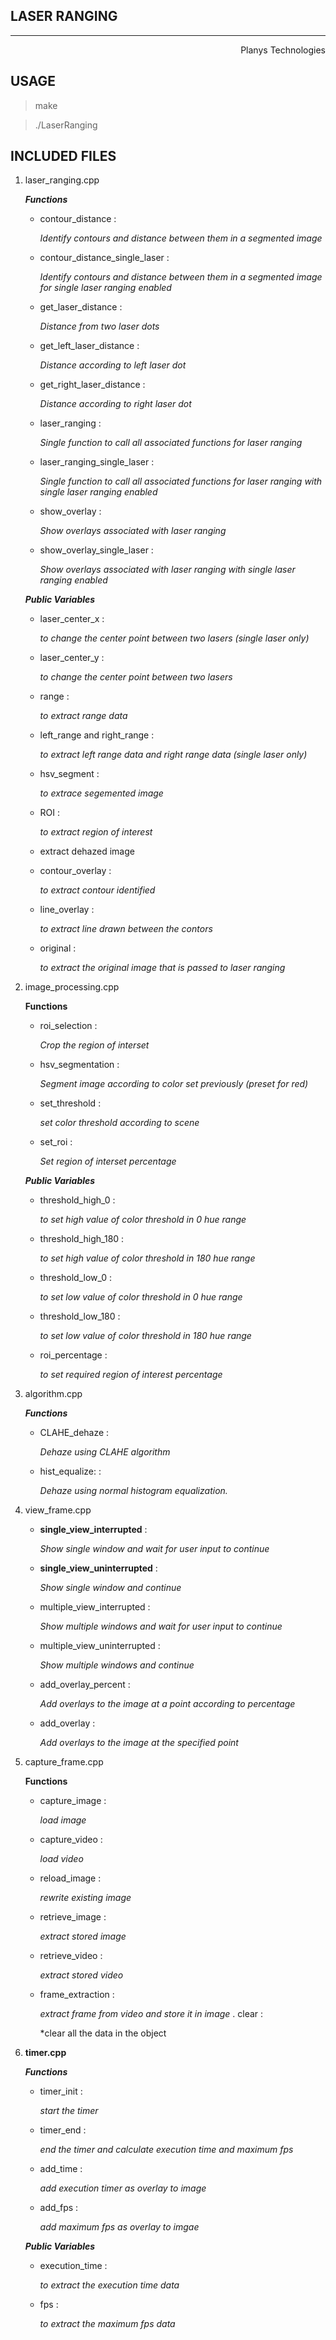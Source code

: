 
LASER RANGING
-----------------    
-----------------   
                                    
<div style="text-align: right"> Planys Technologies </div>

## USAGE

>make

>./LaserRanging <path to video or image>


## INCLUDED FILES

   

1. laser_ranging.cpp   
            
    ***Functions***

    * contour_distance                :
    
        *Identify contours and distance between them in a segmented image*              
    * contour_distance_single_laser   : 
    
        *Identify contours and distance between them in a segmented image for single laser ranging enabled*
    * get_laser_distance              : 
    
        *Distance from two laser dots*
    * get_left_laser_distance         : 
    
        *Distance according to left laser dot*      
    * get_right_laser_distance        : 
    
        *Distance according to right laser dot*  
    *    laser_ranging                   : 
    
            *Single function to call all associated functions for laser ranging*   
    * laser_ranging_single_laser      : 
    
        *Single function to call all associated functions for laser ranging with single laser ranging enabled*
    * show_overlay                    : 
    
        *Show overlays associated with laser ranging*   
    * show_overlay_single_laser       : 
    
        *Show overlays associated with laser ranging with single laser ranging enabled* 

    ***Public Variables***
    * laser_center_x                  : 
        
        *to change the center point between two lasers (single laser only)*
    * laser_center_y                  : 
        
        *to change the center point between two lasers*
    * range                           : 
        
        *to extract range data*
    * left_range and right_range      : 
        
        *to extract left range data and right range data (single laser only)*
    * hsv_segment                     : 
        
        *to extrace segemented image*
    * ROI                             : 
        
        *to extract region of interest*
    * extract dehazed image
    * contour_overlay                 : 
        
        *to extract contour identified*
    *  line_overlay                    : 
        
        *to extract line drawn between the contors*

    *  original                        : 
        
        *to extract the original image that is passed to laser ranging* 

2. image_processing.cpp

    **Functions**

    *  roi_selection                   :
        
        *Crop the region of interset*
    *  hsv_segmentation                : 
        
        *Segment image according to color set previously (preset for red)*
    *  set_threshold                   : 
        
        *set color threshold according to scene*
    * set_roi                         : 
        
        *Set region of interset percentage*

    ***Public Variables***

    * threshold_high_0                : 
        
        *to set high value of color threshold in 0 hue range*
    * threshold_high_180              : 
        
        *to set high value of color threshold in 180 hue range*
    * threshold_low_0                 : 
        
        *to set low value of color threshold in 0 hue range*
    * threshold_low_180               : 
        
        *to set low value of color threshold in 180 hue range*
    * roi_percentage                  : 
       
        *to set required region of interest percentage*

 3. algorithm.cpp


    ***Functions***
    * CLAHE_dehaze                     : 
        
        *Dehaze using CLAHE algorithm*
    * hist_equalize:                     : 
       
        *Dehaze using normal histogram equalization.*
4. view_frame.cpp

    * **single_view_interrupted**         : 
        
        *Show single window and wait for user input to continue*
    * **single_view_uninterrupted**       : 
        
        *Show single window and continue*
    * multiple_view_interrupted       : 
        
        *Show multiple windows and wait for user input to continue*
    * multiple_view_uninterrupted     : 
        
        *Show multiple windows and continue*
    * add_overlay_percent             : 
        
        *Add overlays to the image at a point according to percentage*
    * add_overlay                     : 
        
         *Add overlays to the image at the specified point*
        
5. capture_frame.cpp

    **Functions**
   * capture_image                   : 
        
        *load image*
    * capture_video                   : 
    
        *load video*

    * reload_image                    : 
    
        *rewrite existing image*
    * retrieve_image                  : 
    
        *extract stored image*
    *  retrieve_video                  : 
    
        *extract stored video*
    * frame_extraction                : 
    
        *extract frame from video and store it in  image*
    . clear                           : 
    
        *clear all the data in the object
        
6. **timer.cpp**    

    ***Functions***
    * timer_init                      : 
        
        *start the timer*
    * timer_end                       : 
        
        *end the timer and calculate execution time and maximum fps*
    * add_time                        :    
       
        *add execution timer as overlay to image*
    * add_fps                         : 
    
        *add maximum fps as overlay to imgae*

    ***Public Variables***
    *    execution_time                  : 
    
            *to extract the execution time data*

    * fps  :

        *to extract the maximum fps data*
        

